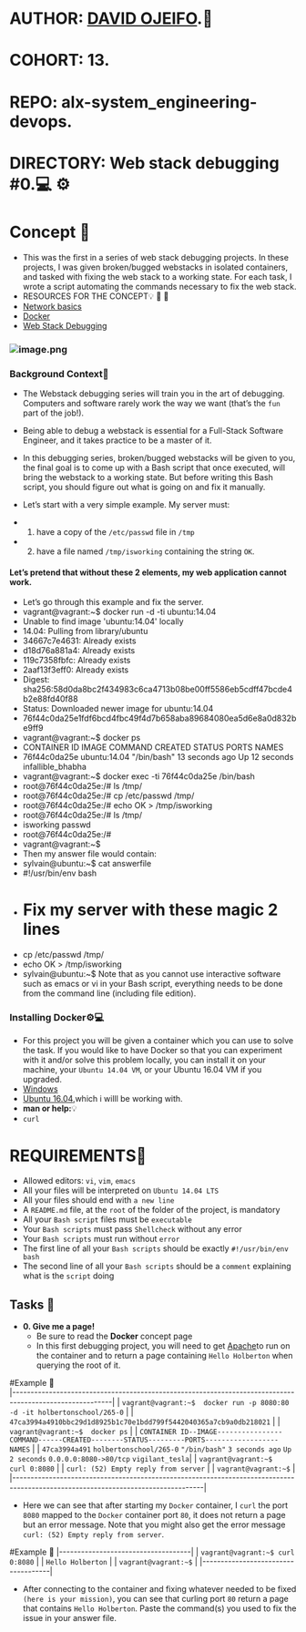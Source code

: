 # AUTHOR:         [DAVID OJEIFO](https://github.com/Kingvadee).:briefcase:
# COHORT:         13.
# REPO:		  alx-system_engineering-devops.
# DIRECTORY:	  Web stack debugging #0.:computer: :gear:

# Concept :page_with_curl:
 * This was the first in a series of web stack debugging projects. In these
projects, I was given broken/bugged webstacks in isolated containers,
and tasked with fixing the web stack to a working state. For each
task, I wrote a script automating the commands necessary to fix the
web stack.
 * RESOURCES FOR THE CONCEPT:bulb: :book: :link:
 * [Network basics](https://intranet.alxswe.com/concepts/33)
 * [Docker](https://intranet.alxswe.com/concepts/65)
 * [Web Stack Debugging](https://intranet.alxswe.com/concepts/68)
### ![image.png](https://s3.amazonaws.com/intranet-projects-files/holbertonschool-sysadmin_devops/265/uWLzjc8.jpg)

### Background Context:book:
 * The Webstack debugging series will train you in the art of debugging.
   Computers and software rarely work the way we want (that’s the `fun`
   part of the job!).
 * Being able to debug a webstack is essential for a Full-Stack Software
   Engineer, and it takes practice to be a master of it.
 * In this debugging series, broken/bugged webstacks will be given to you,
   the final goal is to come up with a Bash script that once executed, will
   bring the webstack to a working state. But before writing this Bash
   script, you should figure out what is going on and fix it manually.

 * Let’s start with a very simple example. My server must:
 * 1.	have a copy of the `/etc/passwd` file in `/tmp`
 * 2.	have a file named `/tmp/isworking` containing the string `OK`.
#### Let’s pretend that without these 2 elements, my web application cannot work.
 * Let’s go through this example and fix the server.
 * 	vagrant@vagrant:~$ docker run -d -ti ubuntu:14.04
 * 	Unable to find image 'ubuntu:14.04' locally
 * 	14.04: Pulling from library/ubuntu
 * 	34667c7e4631: Already exists
 * 	d18d76a881a4: Already exists
 * 	119c7358fbfc: Already exists
 * 	2aaf13f3eff0: Already exists
 * 	Digest: sha256:58d0da8bc2f434983c6ca4713b08be00ff5586eb5cdff47bcde4b2e88fd40f88
 * 	Status: Downloaded newer image for ubuntu:14.04
 *	76f44c0da25e1fdf6bcd4fbc49f4d7b658aba89684080ea5d6e8a0d832be9ff9
 * 	vagrant@vagrant:~$ docker ps
 * 	CONTAINER ID        IMAGE               COMMAND             CREATED             STATUS              PORTS               NAMES
 * 	76f44c0da25e        ubuntu:14.04        "/bin/bash"         13 seconds ago      Up 12 seconds                           infallible_bhabha
 * 	vagrant@vagrant:~$ docker exec -ti 76f44c0da25e /bin/bash
 * 	root@76f44c0da25e:/# ls /tmp/
 * 	root@76f44c0da25e:/# cp /etc/passwd /tmp/
 * 	root@76f44c0da25e:/# echo OK > /tmp/isworking
 * 	root@76f44c0da25e:/# ls /tmp/
 * 	isworking  passwd
 * 	root@76f44c0da25e:/#
 * 	vagrant@vagrant:~$
 *  Then my answer file would contain:
 * 	sylvain@ubuntu:~$ cat answerfile
 * 	#!/usr/bin/env bash
 * 	# Fix my server with these magic 2 lines
 * 	cp /etc/passwd /tmp/
 * 	echo OK > /tmp/isworking
 * 	sylvain@ubuntu:~$
Note that as you cannot use interactive software such as emacs or vi in your Bash script, everything needs to be done from the command line (including file edition).

### Installing Docker:gear::computer:
 * For this project you will be given a container which you can use to solve the task.
   If you would like to have Docker so that you can experiment with it and/or solve
   this problem locally, you can install it on your machine, your `Ubuntu 14.04 VM`, or
   your Ubuntu 16.04 VM if you upgraded.
 * [Windows](https://intranet.alxswe.com/rltoken/9nVKpuQIDJhZoLP4mZmbRA)
 * [Ubuntu 16.04](https://intranet.alxswe.com/rltoken/wTjFrD8iy96EZW9MFYwa9Q),which i willl be working with.
 * **man or help:**:bulb:
 * `curl`
# REQUIREMENTS:page_with_curl:
 * Allowed editors: `vi`, `vim`, `emacs`
 * All your files will be interpreted on `Ubuntu 14.04 LTS`
 * All your files should end with `a new line`
 * A `README.md` file, at the `root` of the folder of the project, is mandatory
 * All your `Bash script` files must be `executable`
 * Your `Bash scripts` must pass `Shellcheck` without any error
 * Your `Bash scripts` must run without `error`
 * The first line of all your `Bash scripts` should be exactly `#!/usr/bin/env bash`
 * The second line of all your `Bash scripts` should be a `comment` explaining what is the `script` doing

## Tasks :page_with_curl:

* **0. Give me a page!**
  * Be sure to read the **Docker** concept page
  * In this first debugging project, you will need to get [Apache](https://intranet.alxswe.com/rltoken/HVGgLL51qmuulmw802M-Jg)to run on the container
    and to return a page containing `Hello Holberton` when querying the root of it.



#Example :page_with_curl:							    
 |---------------------------------------------------------------------------------------------------------|
 | `vagrant@vagrant:~$  docker run -p 8080:80 -d -it holbertonschool/265-0`							    |
 | `47ca3994a4910bbc29d1d8925b1c70e1bdd799f5442040365a7cb9a0db218021`								    |
 | `vagrant@vagrant:~$  docker ps`												    |
 | `CONTAINER ID--IMAGE----------------COMMAND------CREATED--------STATUS---------PORTS------------------NAMES`	    |
 | `47ca3994a491`  `holbertonschool/265-0`  `"/bin/bash"`  `3 seconds ago`  `Up 2 seconds`  `0.0.0.0:8080->80/tcp`  `vigilant_tesla`|
 | `vagrant@vagrant:~$  curl 0:8080`												    |
 | `curl: (52) Empty reply from server`												    |
 | `vagrant@vagrant:~$`														    |
 |----------------------------------------------------------------------------------------------------------------------------------|

 * Here we can see that after starting my `Docker` container, I `curl` the port `8080` mapped to the `Docker` container port `80`, it does not return a page but an error message. Note that you might also get the error message `curl: (52) Empty reply from server`.


#Example :page_with_curl:
 |------------------------------------|
 | `vagrant@vagrant:~$ curl 0:8080`   |
 | `Hello Holberton`	  	      |
 | `vagrant@vagrant:~$`		      |
 |------------------------------------|

 * After connecting to the container and fixing whatever needed to be fixed `(here is your mission)`, you can see that curling port `80` return a page that contains `Hello Holberton`. Paste the command(s) you used to fix the issue in your answer file.
